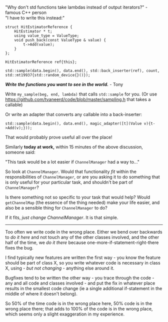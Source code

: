 "Why don't std functions take lambdas instead of output iterators?" - famous C++ person  
"I have to write this instead:" 

    struct HitEstimatorReference {
        HitEstimator * t;
        using value_type = ValueType;
        void push_back(const ValueType & value) {
            t->Add(value);
        }
    };

    HitEstimatorReference ref{this};
            
    std::sample(data.begin(), data.end(), std::back_inserter(ref), count, std::mt19937{std::random_device{}()});
    
**_Write the functions you want to see in the world._** - Tony

Write `my_sample(beg, end, lambda)` that calls `std::sample` for you.
(Or use https://github.com/tvaneerd/code/blob/master/sampling.h that takes a callable)

Or write an adapter that converts any callable into a back-inserter:

    std::sample(data.begin(), data.end(), magic_adapter([t](Value v){t->Add(v);}));
    
That would probably prove useful all over the place!


Similarly **today at work,** within 15 minutes of the above discussion, someone said:

"This task would be a lot easier if `ChannelManager` had a way to..."

So look at `ChannelManager`.  Would that functionality *fit* within the responsibilities of `ChannelManager`,
or are you asking it to do something that is only useful for your particular task, and shouldn't be part of `ChannelManager`?

Is there something not so specific to your task that would help?  Would `getChannelMap` (the essence of the thing needed) make your life easier,
and also be a sensible thing for `ChannelManager` to do?

If it fits, _just change ChannelManager_. It is that simple.

---

Too often we write code in the wrong place.  Either we bend over backwards to _do it here_ and not touch any of the other classes involved,
and the other half of the time, we _do it there_ because one-more-if-statement-right-there fixes the bug.

I find typically new features are written the first way - you know the feature should be part of class X,
so you write whatever code is necessary in class X, using - _but not changing_ - anything else around it.

Bugfixes tend to be written the other way - you trace through the code - any and all code and classes involved - and put the fix
in whatever place results in the smallest code change (ie a single additional if-statement in the middle of where it doesn't belong).

So 50% of the time code is in the wrong place here, 50% code is in the wrong place there;
that adds to 100% of the code is in the wrong place, which seems only a slight exaggeration in my experience.

